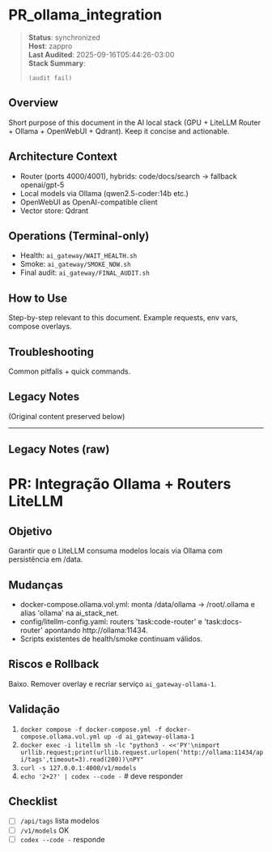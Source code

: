 # PR_ollama_integration

> **Status**: synchronized  
> **Host**: zappro  
> **Last Audited**: 2025-09-16T05:44:26-03:00  
> **Stack Summary**:  
> ```
> (audit fail)
> ```

## Overview
Short purpose of this document in the AI local stack (GPU + LiteLLM Router + Ollama + OpenWebUI + Qdrant). Keep it concise and actionable.

## Architecture Context
- Router (ports 4000/4001), hybrids: code/docs/search → fallback openai/gpt-5  
- Local models via Ollama (qwen2.5-coder:14b etc.)
- OpenWebUI as OpenAI-compatible client  
- Vector store: Qdrant

## Operations (Terminal-only)
- Health: `ai_gateway/WAIT_HEALTH.sh`  
- Smoke: `ai_gateway/SMOKE_NOW.sh`  
- Final audit: `ai_gateway/FINAL_AUDIT.sh`

## How to Use
Step-by-step relevant to this document. Example requests, env vars, compose overlays.

## Troubleshooting
Common pitfalls + quick commands.

## Legacy Notes
(Original content preserved below)

----
## Legacy Notes (raw)

# PR: Integração Ollama + Routers LiteLLM

## Objetivo
Garantir que o LiteLLM consuma modelos locais via Ollama com persistência em /data.

## Mudanças
- docker-compose.ollama.vol.yml: monta /data/ollama -> /root/.ollama e alias 'ollama' na ai_stack_net.
- config/litellm-config.yaml: routers 'task:code-router' e 'task:docs-router' apontando http://ollama:11434.
- Scripts existentes de health/smoke continuam válidos.

## Riscos e Rollback
Baixo. Remover overlay e recriar serviço `ai_gateway-ollama-1`.

## Validação
1. `docker compose -f docker-compose.yml -f docker-compose.ollama.vol.yml up -d ai_gateway-ollama-1`
2. `docker exec -i litellm sh -lc "python3 - <<'PY'\nimport urllib.request;print(urllib.request.urlopen('http://ollama:11434/api/tags',timeout=3).read(200))\nPY"`
3. `curl -s 127.0.0.1:4000/v1/models`
4. `echo '2+2?' | codex --code -`  # deve responder

## Checklist
- [ ] `/api/tags` lista modelos
- [ ] `/v1/models` OK
- [ ] `codex --code -` responde
